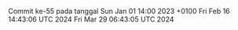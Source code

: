 Commit ke-55 pada tanggal Sun Jan 01 14:00 2023 +0100
Fri Feb 16 14:43:06 UTC 2024
Fri Mar 29 06:43:05 UTC 2024
